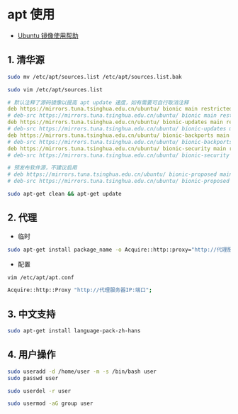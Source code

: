 # apt 使用

- [Ubuntu 镜像使用帮助](https://mirrors.tuna.tsinghua.edu.cn/help/ubuntu/)

## 1. 清华源

```bash
sudo mv /etc/apt/sources.list /etc/apt/sources.list.bak
```

```bash
sudo vim /etc/apt/sources.list
```

```yaml
# 默认注释了源码镜像以提高 apt update 速度，如有需要可自行取消注释
deb https://mirrors.tuna.tsinghua.edu.cn/ubuntu/ bionic main restricted universe multiverse
# deb-src https://mirrors.tuna.tsinghua.edu.cn/ubuntu/ bionic main restricted universe multiverse
deb https://mirrors.tuna.tsinghua.edu.cn/ubuntu/ bionic-updates main restricted universe multiverse
# deb-src https://mirrors.tuna.tsinghua.edu.cn/ubuntu/ bionic-updates main restricted universe multiverse
deb https://mirrors.tuna.tsinghua.edu.cn/ubuntu/ bionic-backports main restricted universe multiverse
# deb-src https://mirrors.tuna.tsinghua.edu.cn/ubuntu/ bionic-backports main restricted universe multiverse
deb https://mirrors.tuna.tsinghua.edu.cn/ubuntu/ bionic-security main restricted universe multiverse
# deb-src https://mirrors.tuna.tsinghua.edu.cn/ubuntu/ bionic-security main restricted universe multiverse

# 预发布软件源，不建议启用
# deb https://mirrors.tuna.tsinghua.edu.cn/ubuntu/ bionic-proposed main restricted universe multiverse
# deb-src https://mirrors.tuna.tsinghua.edu.cn/ubuntu/ bionic-proposed main restricted universe multiverse
```

```bash
sudo apt-get clean && apt-get update
```

## 2. 代理

- 临时

```bash
sudo apt-get install package_name -o Acquire::http::proxy="http://代理服务器IP:端口"
```

- 配置

```bash
vim /etc/apt/apt.conf
```

```bash
Acquire::http::Proxy "http://代理服务器IP:端口";
```

## 3. 中文支持

```bash
sudo apt-get install language-pack-zh-hans
```

## 4. 用户操作

```bash
sudo useradd -d /home/user -m -s /bin/bash user
sudo passwd user
```

```bash
sudo userdel -r user
```

```bash
sudo usermod -aG group user
```
